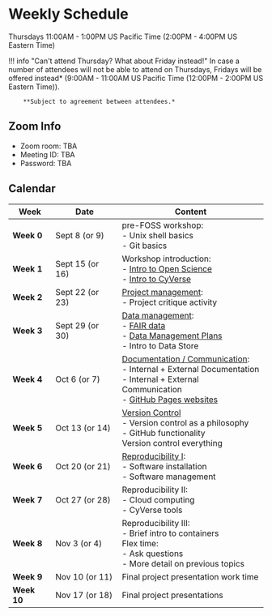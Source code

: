 # Weekly Schedule

Thursdays 11:00AM - 1:00PM US Pacific Time (2:00PM - 4:00PM US
Eastern Time)

!!! info "Can't attend Thursday? What about Friday instead!"
        In case a number of attendees will not be able to attend on Thursdays, Fridays will be offered instead*
        (9:00AM - 11:00AM US Pacific Time (12:00PM - 2:00PM US Eastern Time)).

        **Subject to agreement between attendees.*
        
## Zoom Info

- Zoom room: TBA
- Meeting ID: TBA
- Password: TBA

## Calendar

| Week | Date | Content |
|---|---|---|
| **Week 0** | Sept 8 (or 9) | pre-FOSS workshop: <br> - Unix shell basics <br> - Git basics |
| **Week 1** | Sept 15 (or 16) | Workshop introduction: <br> - [Intro to Open Science](01_intro_open_sci.md) <br> - [Intro to CyVerse](01_intro_open_sci.md#introduction-to-cyverse) |
| **Week 2** | Sept 22 (or 23) | [Project management](02_project_management.md): <br> - Project critique activity |
| **Week 3** | Sept 29 (or 30) | [Data management](03_managing_data.md): <br> - [FAIR data](03_managing_data.md#fair-data) <br> - [Data Management Plans](03_managing_data.md#data-management-plans) <br> - Intro to Data Store |
| **Week 4** | Oct 6 (or 7) | [Documentation / Communication](04_documentation_communication.md): <br> - Internal + External Documentation <br> - Internal + External Communication <br> - [GitHub Pages websites](documentation/githubpages.md) |
| **Week 5** | Oct 13 (or 14) | [Version Control](05_version_control.md) <br> - Version control as a philosophy <br> - GitHub functionality <br> Version control everything | 
| **Week 6** | Oct 20 (or 21) | [Reproducibility I](07_reproducibility.md): <br> - Software installation <br> - Software management |
| **Week 7** | Oct 27 (or 28) | Reproducibility II: <br> - Cloud computing <br> - CyVerse tools |
| **Week 8** | Nov 3 (or 4) | Reproducibility III: <br>  - Brief intro to containers <br> Flex time: <br> - Ask questions <br> - More detail on previous topics |
| **Week 9** |  Nov 10 (or 11) | Final project presentation work time |
| **Week 10** | Nov 17 (or 18) | Final project presentations |